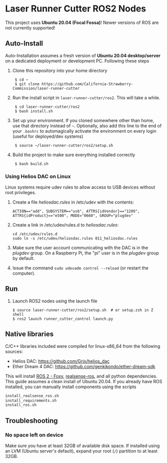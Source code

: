 # Laser Runner Cutter ROS2 Nodes
This project uses **Ubuntu 20.04 (Focal Fossa)**! Newer versions of ROS are not currently supported!

## Auto-Install 
Auto-Installation assumes a fresh version of **Ubuntu 20.04 desktop/server** on a dedicated deployment or development PC. Following these steps 

1. Clone this repository into your home directory

        $ cd ~
        $ git clone https://github.com/California-Strawberry-Commission/laser-runner-cutter

1. Run the install script in `laser-runner-cutter/ros2`. This will take a while.
        
        $ cd laser-runner-cutter/ros2
        $ bash install.sh

1. Set up your environment. If you cloned somewhere other than home, use that directory instead of `~`. Optionally, also add this line to the end of your `.bashrc` to automagically activate the environment on every login (useful for deployed/dev systems)

        $ source ~/laser-runner-cutter/ros2/setup.sh

1. Build the project to make sure everything installed correctly

        $ bash build.sh

### Using Helios DAC on Linux

Linux systems require udev rules to allow access to USB devices without root privileges.

1.  Create a file _heliosdac.rules_ in /etc/udev with the contents:

        ACTION=="add", SUBSYSTEM=="usb", ATTRS{idVendor}=="1209", ATTRS{idProduct}=="e500", MODE="0660", GROUP="plugdev"

1.  Create a link in /etc/udev/rules.d to _heliosdac.rules_:

        cd /etc/udev/rules.d
        sudo ln -s /etc/udev/heliosdac.rules 011_heliosdac.rules

1.  Make sure the user account communicating with the DAC is in the _plugdev_ group. On a Raspberry Pi, the "pi" user is in the _plugdev_ group by default.

1.  Issue the command `sudo udevadm control --reload` (or restart the computer).



## Run

1.  Launch ROS2 nodes using the launch file

        $ source laser-runner-cutter/ros2/setup.sh  # or setup.zsh in Z shell
        $ ros2 launch runner_cutter_control launch.py

## Native libraries

C/C++ libraries included were compiled for linux-x86_64 from the following sources:

- Helios DAC: https://github.com/Grix/helios_dac
- Ether Dream 4 DAC: https://github.com/genkikondo/ether-dream-sdk


This will install [ROS 2 - Foxy](https://docs.ros.org/en/foxy/index.html), [realsense-ros](https://github.com/IntelRealSense/realsense-ros), and all python dependencies. This guide assumes a clean install of Ubuntu 20.04. If you already have ROS installed, you can manually install components using the scripts
```sh
install_realsense_ros.sh
install_requirements.sh
install_ros.sh
```

## Troubleshooting
### No space left on device
Make sure you have at least 32GB of available disk space. If installed using an LVM (Ubuntu server's default), expand your root (`/`) partition to at least 32GB.
